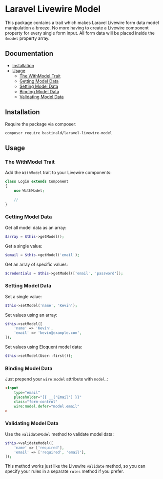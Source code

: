 # Laravel Livewire Model

This package contains a trait which makes Laravel Livewire form data model manipulation a breeze. No more having to create a Livewire component property for every single form input. All form data will be placed inside the `$model` property array.

## Documentation

- [Installation](#installation)
- [Usage](#usage)
    - [The WithModel Trait](#the-withmodel-trait)
    - [Getting Model Data](#getting-model-data)
    - [Setting Model Data](#setting-model-data)
    - [Binding Model Data](#binding-model-data)
    - [Validating Model Data](#validating-model-data)

## Installation

Require the package via composer:

```console
composer require bastinald/laravel-livewire-model
```

## Usage

### The WithModel Trait

Add the `WithModel` trait to your Livewire components:

```php
class Login extends Component
{
    use WithModel;
    
    //
}
```

### Getting Model Data

Get all model data as an array:

```php
$array = $this->getModel();
```

Get a single value:

```php
$email = $this->getModel('email');
```

Get an array of specific values:

```php
$credentials = $this->getModel(['email', 'password']);
```

### Setting Model Data

Set a single value:

```php
$this->setModel('name', 'Kevin');
```

Set values using an array:

```php
$this->setModel([
    'name' => 'Kevin',
    'email' => 'kevin@example.com',
]);
```

Set values using Eloquent model data:

```php
$this->setModel(User::first());
```

### Binding Model Data

Just prepend your `wire:model` attribute with `model.`:

```html
<input 
    type="email" 
    placeholder="{{ __('Email') }}"
    class="form-control" 
    wire:model.defer="model.email"
>
```

### Validating Model Data

Use the `validateModel` method to validate model data:

```php
$this->validateModel([
    'name' => ['required'],
    'email' => ['required', 'email'],
]);
```

This method works just like the Livewire `validate` method, so you can specify your rules in a separate `rules` method if you prefer.
